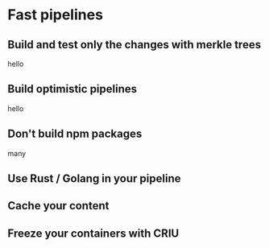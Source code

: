 # Fast pipelines

## Build and test only the changes with merkle trees

hello

## Build optimistic pipelines

hello

## Don't build npm packages

many

## Use Rust / Golang in your pipeline


## Cache your content



## Freeze your containers with CRIU
